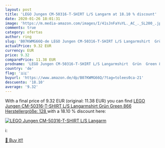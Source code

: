 ```yaml
---
layout: post
title: 'LEGO Jungen CM-50316-T-SHIRT L/S Langarm at 18.10 % discount'
date: 2020-01-26 18:01:31
image: 'https://m.media-amazon.com/images/I/41sJnFaYuYL._AC_._SL200_.jpg'
comments: true
category: ofertas
author: ring
slug: 'B07KWMG66Q-de LEGO Jungen CM-50316-T-SHIRT L/S Langarmshirt  Grün  Green 866    Herstellergröße: 128 '
actualPrice: 9.32 EUR
currency: EUR
price: 9.32
comparePrice: 11.38 EUR
prodname: 'LEGO Jungen CM-50316-T-SHIRT L/S Langarmshirt  Grün  Green 866    Herstellergröße: 128 '
country: 'de'
flag: '🇩🇪'
buyurl: 'https://www.amazon.de/dp/B07KWMG66Q/?tag=tolees0ca-21'
descuento: '18.10'
average: '9.32'
---
```


With a final price of 9.32 EUR (original: 11.38 EUR) you can find [LEGO Jungen CM-50316-T-SHIRT L/S Langarmshirt  Grün  Green 866    Herstellergröße: 128 ](https://www.amazon.de/dp/B07KWMG66Q/?tag=tolees0ca-21) with a  18.10 % discount here:

[![LEGO Jungen CM-50316-T-SHIRT L/S Langarm](https://m.media-amazon.com/images/I/41sJnFaYuYL._AC_._SL200_.jpg)](https://www.amazon.de/dp/B07KWMG66Q/?tag=tolees0ca-21)

ℹ️:


[🛒 Buy it!!](https://www.amazon.de/dp/B07KWMG66Q/?tag=tolees0ca-21)
